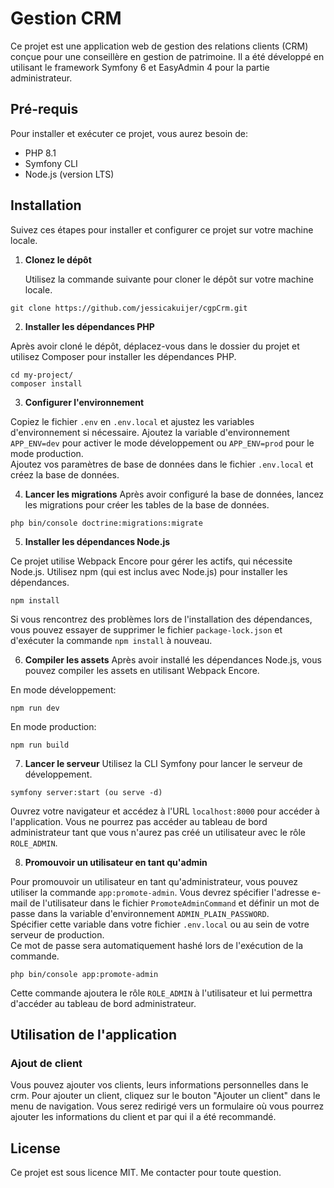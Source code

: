 # Gestion CRM

Ce projet est une application web de gestion des relations clients (CRM) conçue pour une conseillère en gestion de patrimoine. Il a été développé en utilisant le framework Symfony 6 et EasyAdmin 4 pour la partie administrateur.

## Pré-requis

Pour installer et exécuter ce projet, vous aurez besoin de:

- PHP 8.1
- Symfony CLI
- Node.js (version LTS)

## Installation

Suivez ces étapes pour installer et configurer ce projet sur votre machine locale.

1. **Clonez le dépôt**

   Utilisez la commande suivante pour cloner le dépôt sur votre machine locale.  

```
git clone https://github.com/jessicakuijer/cgpCrm.git
```  

2. **Installer les dépendances PHP**

Après avoir cloné le dépôt, déplacez-vous dans le dossier du projet et utilisez Composer pour installer les dépendances PHP.  

```
cd my-project/
composer install
```

3. **Configurer l'environnement**

Copiez le fichier `.env` en `.env.local` et ajustez les variables d'environnement si nécessaire. 
Ajoutez la variable d'environnement `APP_ENV=dev` pour activer le mode développement ou `APP_ENV=prod` pour le mode production.  
Ajoutez vos paramètres de base de données dans le fichier `.env.local` et créez la base de données.

4. **Lancer les migrations**
Après avoir configuré la base de données, lancez les migrations pour créer les tables de la base de données.

```
php bin/console doctrine:migrations:migrate
```

5. **Installer les dépendances Node.js**

Ce projet utilise Webpack Encore pour gérer les actifs, qui nécessite Node.js. Utilisez npm (qui est inclus avec Node.js) pour installer les dépendances.
    
```
npm install
```  
Si vous rencontrez des problèmes lors de l'installation des dépendances, vous pouvez essayer de supprimer le fichier `package-lock.json` et d'exécuter la commande `npm install` à nouveau.

6. **Compiler les assets**
Après avoir installé les dépendances Node.js, vous pouvez compiler les assets en utilisant Webpack Encore. 

En mode développement:
```
npm run dev
```
En mode production:
```
npm run build
```  

7. **Lancer le serveur**
Utilisez la CLI Symfony pour lancer le serveur de développement.
    
```
symfony server:start (ou serve -d)
```  
Ouvrez votre navigateur et accédez à l'URL `localhost:8000` pour accéder à l'application.
Vous ne pourrez pas accéder au tableau de bord administrateur tant que vous n'aurez pas créé un utilisateur avec le rôle `ROLE_ADMIN`.

8. **Promouvoir un utilisateur en tant qu'admin**

Pour promouvoir un utilisateur en tant qu'administrateur, vous pouvez utiliser la commande `app:promote-admin`.  Vous devrez spécifier l'adresse e-mail de l'utilisateur dans le fichier `PromoteAdminCommand` et définir un mot de passe dans la variable d'environnement `ADMIN_PLAIN_PASSWORD`.  
Spécifier cette variable dans votre fichier `.env.local` ou au sein de votre serveur de production.  
Ce mot de passe sera automatiquement hashé lors de l'exécution de la commande.

```
php bin/console app:promote-admin
```  
Cette commande ajoutera le rôle `ROLE_ADMIN` à l'utilisateur et lui permettra d'accéder au tableau de bord administrateur.  

## Utilisation de l'application ##
### Ajout de client ###
Vous pouvez ajouter vos clients, leurs informations personnelles dans le crm. Pour ajouter un client, cliquez sur le bouton "Ajouter un client" dans le menu de navigation. Vous serez redirigé vers un formulaire où vous pourrez ajouter les informations du client et par qui il a été recommandé.

## License ##
Ce projet est sous licence MIT. Me contacter pour toute question.


